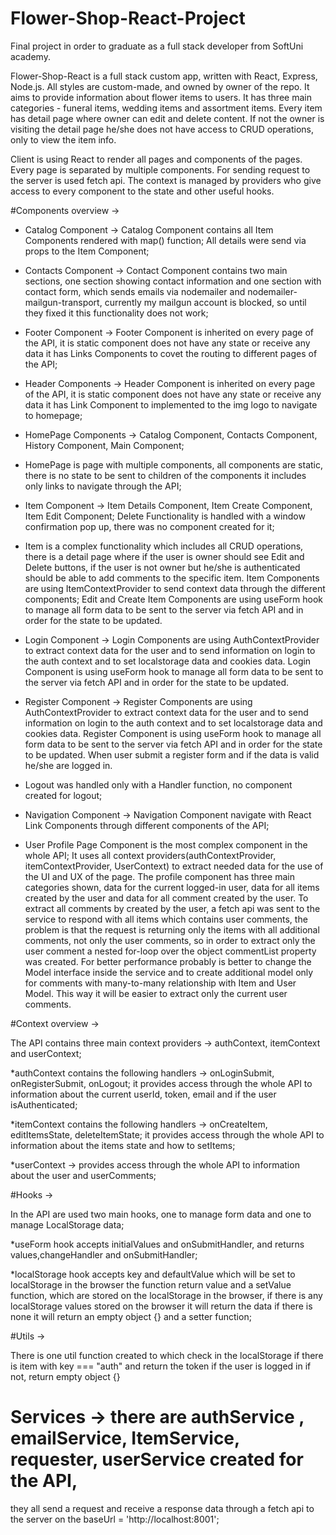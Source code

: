 # Flower-Shop-React-Project
Final project in order to graduate as a full stack developer from SoftUni academy.

Flower-Shop-React is a full stack custom app, written with React, Express, Node.js.
All styles are custom-made, and owned by owner of the repo.
It aims to provide information about flower items to users.
It has three main categories - funeral items, wedding items and assortment items.
Every item has detail page where owner can edit and delete content. 
If not the owner is visiting the detail page he/she does not have access to CRUD operations, only to view the item info.

Client is using React to render all pages and components of the pages.
Every page is separated by multiple components.
For sending request to the server is used fetch api.
The context is managed by providers who give access to every component to the state and other useful hooks.

#Components overview ->
- Catalog Component -> Catalog Component contains all Item Components rendered with map() function; All details were send via props to the Item Component;

- Contacts Component -> Contact Component contains two main sections, one section showing contact information 
and one section with contact form, which sends emails via nodemailer and nodemailer-mailgun-transport,
currently my mailgun account is blocked, so until they fixed it this functionality does not work;

- Footer Component -> Footer Component is inherited on every page of the API, it is static component does not have any state or receive any data it has Links Components to covet the routing to different pages of the API;

- Header Components -> Header Component is inherited on every page of the API, it is static component does not have any state or receive any data it has Link Component to implemented to the img logo to navigate to homepage;


- HomePage Components -> Catalog Component, Contacts Component, History Component, Main Component;
* HomePage is page with multiple components, all components are static, there is no state to be sent to children of the components
it includes only links to navigate through the API;

- Item Component -> Item Details Component, Item Create Component, Item Edit Component; Delete Functionality is
handled with a window confirmation pop up, there was no component created for it;
* Item is a complex functionality which includes all CRUD operations, there is a detail page where if the user is owner
should see Edit and Delete buttons, if the user is not owner but he/she is authenticated should be able to add comments
to the specific item. Item Components are using ItemContextProvider to send context data through the different components;
Edit and Create Item Components are using useForm hook to manage all form data to be sent to the server via fetch API and
in order for the state to be updated.

- Login Component -> Login Components are using AuthContextProvider to extract context data for the user and to send information on login to the auth context and to set localstorage data and cookies data. Login Component is using useForm hook to manage all form data to be sent to the server via fetch API and in order for the state to be updated.

- Register Component -> Register Components are using AuthContextProvider to extract context data for the user and to send information on login to the auth context and to set localstorage data and cookies data.
Register Component is using useForm hook to manage all form data to be sent to the server via fetch API and
in order for the state to be updated. When user submit a register form and if the data is valid he/she are logged in.

- Logout was handled only with a Handler function, no component created for logout;



- Navigation Component -> Navigation Component navigate with React Link Components through different components of the API;

- User Profile Page Component is the most complex component in the whole API; It uses all context providers(authContextProvider, itemContextProvider, UserContext) to extract needed data for the use of the UI and UX of the page. The profile component has three main categories shown, data for the current
logged-in user, data for all items created by the user and data for all comment created by the user.
To extract all comments by created by the user, a fetch api was sent to the service to respond with all items which contains
user comments, the problem is that the request is returning only the items with all additional comments, not only the user comments,
so in order to extract only the user comment a nested for-loop over the object commentList property was created.
For better performance probably is better to change the Model interface inside the service and to create additional model only 
for comments with many-to-many relationship with Item and User Model. This way it will be easier to extract only the current user comments.

#Context overview ->

The API contains three main context providers -> authContext, itemContext and userContext;

*authContext contains the following handlers ->  onLoginSubmit, onRegisterSubmit, onLogout;
it provides access through the whole API to information about the current userId, token, email and if the user isAuthenticated;

*itemContext contains the following handlers ->  onCreateItem, editItemsState, deleteItemState;
it provides access through the whole API to information about the items state and how to setItems;

*userContext -> provides access through the whole API to information about the user and userComments;


#Hooks -> 

In the API are used two main hooks, one to manage form data and one to manage LocalStorage data;

*useForm hook accepts initialValues and onSubmitHandler, and returns values,changeHandler and onSubmitHandler;

*localStorage hook accepts key and defaultValue which will be set to localStorage in the browser the function return value and a setValue function, which are stored on the localStorage in the browser, if there is any localStorage values stored on the browser it will return the data if there is none it will return an empty object {} and a setter function;

#Utils ->

There is one util function created to which check in the localStorage if there is item with key === "auth" and return the 
token if the user is logged in if not, return empty object {}


# Services -> there are authService , emailService, ItemService, requester, userService created for the API,
they all send a request and receive a response data through a fetch api to the server on the 
baseUrl = 'http://localhost:8001';